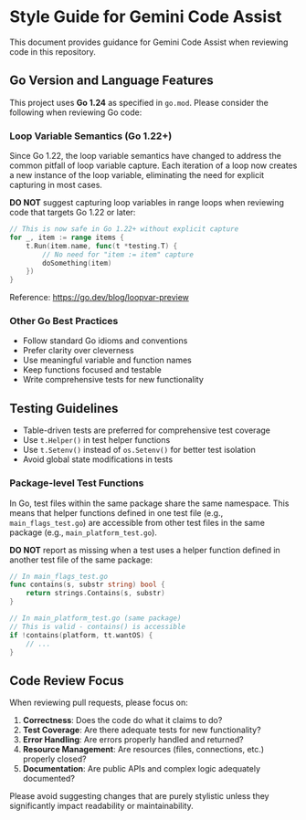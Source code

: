 # Style Guide for Gemini Code Assist

This document provides guidance for Gemini Code Assist when reviewing code in this repository.

## Go Version and Language Features

This project uses **Go 1.24** as specified in `go.mod`. Please consider the following when reviewing Go code:

### Loop Variable Semantics (Go 1.22+)

Since Go 1.22, the loop variable semantics have changed to address the common pitfall of loop variable capture. Each iteration of a loop now creates a new instance of the loop variable, eliminating the need for explicit capturing in most cases.

**DO NOT** suggest capturing loop variables in range loops when reviewing code that targets Go 1.22 or later:

```go
// This is now safe in Go 1.22+ without explicit capture
for _, item := range items {
    t.Run(item.name, func(t *testing.T) {
        // No need for "item := item" capture
        doSomething(item)
    })
}
```

Reference: https://go.dev/blog/loopvar-preview

### Other Go Best Practices

- Follow standard Go idioms and conventions
- Prefer clarity over cleverness
- Use meaningful variable and function names
- Keep functions focused and testable
- Write comprehensive tests for new functionality

## Testing Guidelines

- Table-driven tests are preferred for comprehensive test coverage
- Use `t.Helper()` in test helper functions
- Use `t.Setenv()` instead of `os.Setenv()` for better test isolation
- Avoid global state modifications in tests

### Package-level Test Functions

In Go, test files within the same package share the same namespace. This means that helper functions defined in one test file (e.g., `main_flags_test.go`) are accessible from other test files in the same package (e.g., `main_platform_test.go`).

**DO NOT** report as missing when a test uses a helper function defined in another test file of the same package:

```go
// In main_flags_test.go
func contains(s, substr string) bool {
    return strings.Contains(s, substr)
}

// In main_platform_test.go (same package)
// This is valid - contains() is accessible
if !contains(platform, tt.wantOS) {
    // ...
}
```

## Code Review Focus

When reviewing pull requests, please focus on:

1. **Correctness**: Does the code do what it claims to do?
2. **Test Coverage**: Are there adequate tests for new functionality?
3. **Error Handling**: Are errors properly handled and returned?
4. **Resource Management**: Are resources (files, connections, etc.) properly closed?
5. **Documentation**: Are public APIs and complex logic adequately documented?

Please avoid suggesting changes that are purely stylistic unless they significantly impact readability or maintainability.